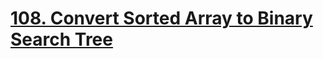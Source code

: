 # [108. Convert Sorted Array to Binary Search Tree](https://leetcode.com/problems/convert-sorted-array-to-binary-search-tree/)
